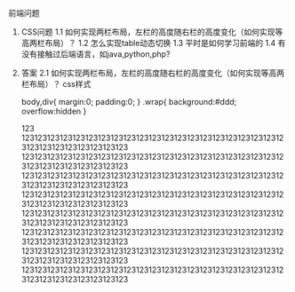 前端问题

1. CSS问题
   1.1 如何实现两栏布局，左栏的高度随右栏的高度变化（如何实现等高两栏布局）？
   1.2 怎么实现table动态切换
   1.3 平时是如何学习前端的
   1.4 有没有接触过后端语言，如java,python,php?




2. 答案
  2.1 如何实现两栏布局，左栏的高度随右栏的高度变化（如何实现等高两栏布局）？
  css样式
  
    body,div{
      margin:0;
      padding:0;
    }
    .wrap{
      background:#ddd;
      overflow:hidden
    }
  

  
    <div class="wrap">
      <div class="left">123</div>
      <div class="right">
        123123123123123123123123123123123123123123123123123123123123123123123123123123123123123
        123123123123123123123123123123123123123123123123123123123123123123123123123123123123123
        123123123123123123123123123123123123123123123123123123123123123123123123123123123123123
        123123123123123123123123123123123123123123123123123123123123123123123123123123123123123
        123123123123123123123123123123123123123123123123123123123123123123123123123123123123123
        123123123123123123123123123123123123123123123123123123123123123123123123123123123123123
        123123123123123123123123123123123123123123123123123123123123123123123123123123123123123
        123123123123123123123123123123123123123123123123123123123123123123123123123123123123123
      </div>
    </div>
  
